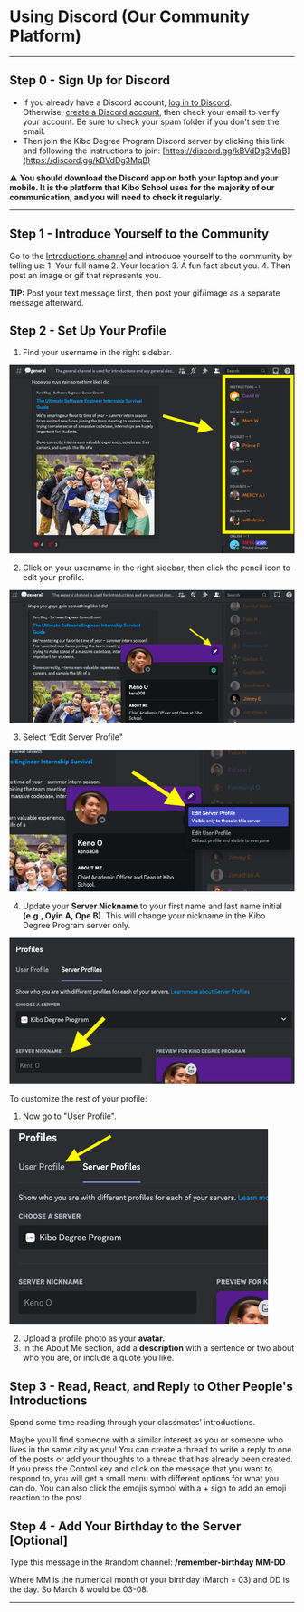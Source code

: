 # Using Discord (Our Community Platform)

---

## Step 0 - Sign Up for Discord

- If you already have a Discord account, [log in to Discord](https://discord.com/login). Otherwise, [create a Discord account](https://discord.com/register?redirect_to=%2Flogin), then check your email to verify your account. Be sure to check your spam folder if you don't see the email.
- Then join the Kibo Degree Program Discord server by clicking this link and following the instructions to join: [https://discord.gg/kBVdDg3MqB](https://discord.gg/kBVdDg3MqB) 

<aside>
    
⚠️ **You should download the Discord app on both your laptop and your mobile. It is the platform that Kibo School uses for the majority of our communication, and you will need to check it regularly.**

</aside>

---

## Step 1 - Introduce Yourself to the Community

Go to the [Introductions channel](https://discord.com/channels/1018949047626760252/1120361847116279828) and introduce yourself to the community by telling us:
    1. Your full name
    2. Your location
    3. A fun fact about you.
    4. Then post an image or gif that represents you.

**TIP:** Post your text message first, then post your gif/image as a separate message afterward.


## Step 2 - Set Up Your Profile

1. Find your username in the right sidebar.

![step1](./Step1.png)

2. Click on your username in the right sidebar, then click the pencil icon to edit your profile.

![step2](./Step2.png)

3. Select “Edit Server Profile"

![step3](./Step3.png)

4. Update your **Server Nickname** to your first name and last name initial **(e.g., Oyin A, Ope B)**. This will change your nickname in the Kibo Degree Program server only.

![step4](./Step4.png)

To customize the rest of your profile:

1. Now go to "User Profile".

![step5](./Step5.png)

2. Upload a profile photo as your **avatar.**
3. In the About Me section, add a **description** with a sentence or two about who you are, or include a quote you like.


## Step 3 - Read, React, and Reply to Other People's Introductions

Spend some time reading through your classmates’ introductions. 

Maybe you’ll find someone with a similar interest as you or someone who lives in the same city as you! You can create a thread to write a reply to one of the posts or add your thoughts to a thread that has already been created. If you press the Control key and click on the message that you want to respond to, you will get a small menu with different options for what you can do. You can also click the emojis symbol with a + sign to add an emoji reaction to the post.


## Step 4 - Add Your Birthday to the Server [Optional]

Type this message in the #random channel: **/remember-birthday MM-DD** 

Where MM is the numerical month of your birthday (March = 03) and DD is the day. So March 8 would be 03-08.

---
